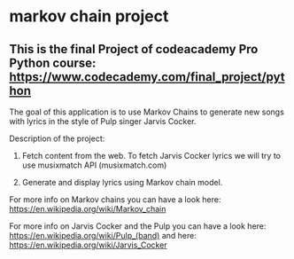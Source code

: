 # markov chain project

## This is the final Project of codeacademy Pro Python course: https://www.codecademy.com/final_project/python

The goal of this application is to use Markov Chains to generate new songs with lyrics in the style of Pulp singer Jarvis Cocker.

Description of the project:

1. Fetch content from the web. To fetch Jarvis Cocker lyrics we will try to use musixmatch API (musixmatch.com)

2. Generate and display lyrics using Markov chain model.

For more info on Markov chains you can have a look here: https://en.wikipedia.org/wiki/Markov_chain

For more info on Jarvis Cocker and the Pulp you can have a look 
here: https://en.wikipedia.org/wiki/Pulp_(band) 
and 
here: https://en.wikipedia.org/wiki/Jarvis_Cocker